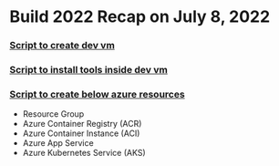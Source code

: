 # Build 2022 Recap on July 8, 2022

### [Script to create dev vm](https://raw.githubusercontent.com/wrijugh/techtalks/master/scripts/01-azure-ubuntu-vm.sh)


### [Script to install tools inside dev vm](https://raw.githubusercontent.com/wrijugh/techtalks/master/scripts/02-install-dev-vm.sh)


### [Script to create below azure resources](https://github.com/wrijugh/techtalks/blob/master/scripts/azure-script.sh)
- Resource Group 
- Azure Container Registry (ACR)
- Azure Container Instance (ACI)
- Azure App Service 
- Azure Kubernetes Service (AKS)


